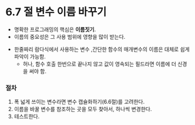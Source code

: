 # 6.7 절 변수 이름 바꾸기

* 명확한 프로그래밍의 핵심은 **이름짓기**. 
* 이름의 중요성은 그 사용 범위에 영향을 많이 받는다.


+ 한줄짜리 람다식에서 사용하는 변수 ,간단한 함수의 매개변수의 이름은 대체로 쉽게 파악이 가능함.
    + 허나, 함수 호출 한번으로 끝나지 않고 값이 영속되는 필드라면 이름에 더 신경을 써야 함.

### 절차
1. 폭 넓게 쓰이는 변수라면 변수 캡슐화하기(6.6절)를 고려한다.
2. 이름을 바꿀 변수를 참조하는 곳을 모두 찾아서, 하나씩 변경한다.
3. 테스트한다.
